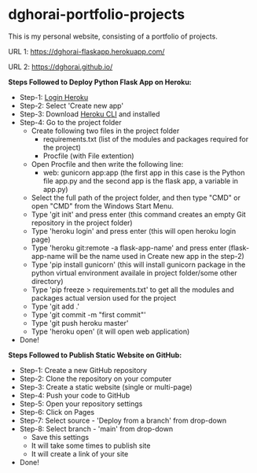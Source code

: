 # dghorai-portfolio-projects
This is my personal website, consisting of a portfolio of projects.

URL 1: https://dghorai-flaskapp.herokuapp.com/

URL 2: https://dghorai.github.io/

**Steps Followed to Deploy Python Flask App on Heroku:**
* Step-1: [Login Heroku](https://www.heroku.com/)
* Step-2: Select 'Create new app'
* Step-3: Download [Heroku CLI](https://devcenter.heroku.com/articles/heroku-cli) and installed
* Step-4: Go to the project folder
  * Create following two files in the project folder
    * requirements.txt (list of the modules and packages required for the project)
    * Procfile (with File extention)
  * Open Procfile and then write the following line:
    * web: gunicorn app:app (the first app in this case is the Python file app.py and the second app is the flask app, a variable in app.py)
  * Select the full path of the project folder, and then type "CMD" or open "CMD" from the Windows Start Menu.
  * Type 'git init' and press enter (this command creates an empty Git repository in the project folder)
  * Type 'heroku login' and press enter (this will open heroku login page)
  * Type 'heroku git:remote -a flask-app-name' and press enter (flask-app-name will be the name used in Create new app in the step-2)
  * Type 'pip install gunicorn' (this will install gunicorn package in the python virtual environment availale in project folder/some other directory)
  * Type 'pip freeze > requirements.txt' to get all the modules and packages actual version used for the project
  * Type 'git add .'
  * Type 'git commit -m "first commit"'
  * Type 'git push heroku master'
  * Type 'heroku open' (it will open web application)
* Done!

**Steps Followed to Publish Static Website on GitHub:**
* Step-1: Create a new GitHub repository
* Step-2: Clone the repository on your computer
* Step-3: Create a static website (single or multi-page)
* Step-4: Push your code to GitHub
* Step-5: Open your repository settings
* Step-6: Click on Pages
* Step-7: Select source - 'Deploy from a branch' from drop-down
* Step-8: Select branch - 'main' from drop-down
  * Save this settings
  * It will take some times to publish site
  * It will create a link of your site
* Done!

